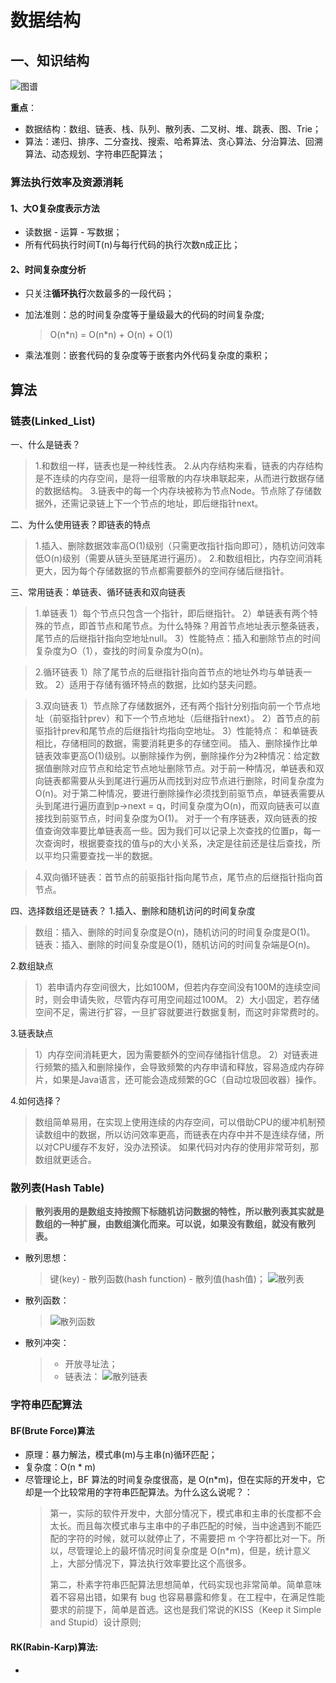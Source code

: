 # 数据结构

## 一、知识结构
![图谱](./image/data_structrue.jpg)

**重点**：
* 数据结构：数组、链表、栈、队列、散列表、二叉树、堆、跳表、图、Trie；
* 算法：递归、排序、二分查找、搜索、哈希算法、贪心算法、分治算法、回溯算法、动态规划、字符串匹配算法；

### 算法执行效率及资源消耗
#### 1、大O复杂度表示方法

* 读数据 - 运算 - 写数据；
* 所有代码执行时间T(n)与每行代码的执行次数n成正比；

#### 2、时间复杂度分析
* 只关注**循环执行**次数最多的一段代码；

* 加法准则：总的时间复杂度等于量级最大的代码的时间复杂度;
  > O(n\*n) = O(n\*n) + O(n) + O(1)

* 乘法准则：嵌套代码的复杂度等于嵌套内外代码复杂度的乘积；

## 算法

### 链表(Linked_List)
一、什么是链表？
> 1.和数组一样，链表也是一种线性表。
> 2.从内存结构来看，链表的内存结构是不连续的内存空间，是将一组零散的内存块串联起来，从而进行数据存储的数据结构。
> 3.链表中的每一个内存块被称为节点Node。节点除了存储数据外，还需记录链上下一个节点的地址，即后继指针next。

二、为什么使用链表？即链表的特点
> 1.插入、删除数据效率高O(1)级别（只需更改指针指向即可），随机访问效率低O(n)级别（需要从链头至链尾进行遍历）。
> 2.和数组相比，内存空间消耗更大，因为每个存储数据的节点都需要额外的空间存储后继指针。

三、常用链表：单链表、循环链表和双向链表
> 1.单链表
  > 1）每个节点只包含一个指针，即后继指针。
  > 2）单链表有两个特殊的节点，即首节点和尾节点。为什么特殊？用首节点地址表示整条链表，尾节点的后继指针指向空地址null。
  > 3）性能特点：插入和删除节点的时间复杂度为O（1），查找的时间复杂度为O(n)。

> 2.循环链表
  > 1）除了尾节点的后继指针指向首节点的地址外均与单链表一致。
  > 2）适用于存储有循环特点的数据，比如约瑟夫问题。

> 3.双向链表
  > 1）节点除了存储数据外，还有两个指针分别指向前一个节点地址（前驱指针prev）和下一个节点地址（后继指针next）。
  > 2）首节点的前驱指针prev和尾节点的后继指针均指向空地址。
  > 3）性能特点：
    和单链表相比，存储相同的数据，需要消耗更多的存储空间。
    插入、删除操作比单链表效率更高O(1)级别。以删除操作为例，删除操作分为2种情况：给定数据值删除对应节点和给定节点地址删除节点。对于前一种情况，单链表和双向链表都需要从头到尾进行遍历从而找到对应节点进行删除，时间复杂度为O(n)。对于第二种情况，要进行删除操作必须找到前驱节点，单链表需要从头到尾进行遍历直到p-&gt;next = q，时间复杂度为O(n)，而双向链表可以直接找到前驱节点，时间复杂度为O(1)。
    对于一个有序链表，双向链表的按值查询效率要比单链表高一些。因为我们可以记录上次查找的位置p，每一次查询时，根据要查找的值与p的大小关系，决定是往前还是往后查找，所以平均只需要查找一半的数据。

> 4.双向循环链表：首节点的前驱指针指向尾节点，尾节点的后继指针指向首节点。

四、选择数组还是链表？
1.插入、删除和随机访问的时间复杂度
> 数组：插入、删除的时间复杂度是O(n)，随机访问的时间复杂度是O(1)。
> 链表：插入、删除的时间复杂度是O(1)，随机访问的时间复杂端是O(n)。

2.数组缺点
> 1）若申请内存空间很大，比如100M，但若内存空间没有100M的连续空间时，则会申请失败，尽管内存可用空间超过100M。
> 2）大小固定，若存储空间不足，需进行扩容，一旦扩容就要进行数据复制，而这时非常费时的。

3.链表缺点
> 1）内存空间消耗更大，因为需要额外的空间存储指针信息。
> 2）对链表进行频繁的插入和删除操作，会导致频繁的内存申请和释放，容易造成内存碎片，如果是Java语言，还可能会造成频繁的GC（自动垃圾回收器）操作。

4.如何选择？
> 数组简单易用，在实现上使用连续的内存空间，可以借助CPU的缓冲机制预读数组中的数据，所以访问效率更高，而链表在内存中并不是连续存储，所以对CPU缓存不友好，没办法预读。
> 如果代码对内存的使用非常苛刻，那数组就更适合。


### 散列表(Hash Table)

> **散列表用的是数组支持按照下标随机访问数据的特性，所以散列表其实就是数组的一种扩展，由数组演化而来。可以说，如果没有数组，就没有散列表。**
* 散列思想：
  > 键(key) - 散列函数(hash function) - 散列值(hash值)；
  > ![散列表](./image/散列表.jpg)
* 散列函数：
  > ![散列函数](./image/散列函数.jpg)
* 散列冲突：
  > * 开放寻址法；
  > * 链表法：
    > ![散列链表](./image/散列链表法.jpg)



### 字符串匹配算法

#### BF(Brute Force)算法
* 原理：暴力解法，模式串(m)与主串(n)循环匹配；
* 复杂度：O(n * m)
* 尽管理论上，BF 算法的时间复杂度很高，是 O(n*m)，但在实际的开发中，它却是一个比较常用的字符串匹配算法。为什么这么说呢？：
    > 第一，实际的软件开发中，大部分情况下，模式串和主串的长度都不会太长。而且每次模式串与主串中的子串匹配的时候，当中途遇到不能匹配的字符的时候，就可以就停止了，不需要把 m 个字符都比对一下。所以，尽管理论上的最坏情况时间复杂度是 O(n*m)，但是，统计意义上，大部分情况下，算法执行效率要比这个高很多。
    > <p>第二，朴素字符串匹配算法思想简单，代码实现也非常简单。简单意味着不容易出错，如果有 bug 也容易暴露和修复。在工程中，在满足性能要求的前提下，简单是首选。这也是我们常说的KISS（Keep it Simple and Stupid）设计原则;
    > 

#### RK(Rabin-Karp)算法:
* 






